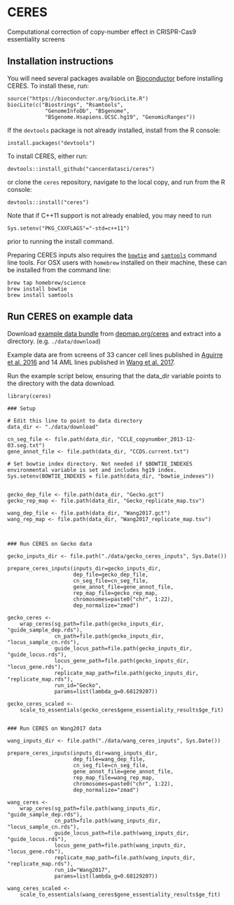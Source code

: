 # CERES
Computational correction of copy-number effect in CRISPR-Cas9 essentiality screens

## Installation instructions

You will need several packages available on [Bioconductor](https://bioconductor.org) before installing CERES. To install these, run:

```
source("https://bioconductor.org/biocLite.R")
biocLite(c("Biostrings", "Rsamtools", 
            "GenomeInfoDb", "BSgenome", 
            "BSgenome.Hsapiens.UCSC.hg19", "GenomicRanges"))
```

If the `devtools` package is not already installed, install from the R console:

```
install.packages("devtools")
```

To install CERES, either run:

```
devtools::install_github("cancerdatasci/ceres")
```

or clone the `ceres` repository, navigate to the local copy, and run from the R console: 

```
devtools::install("ceres")
```

Note that if C++11 support is not already enabled, you may need to run

```
Sys.setenv("PKG_CXXFLAGS"="-std=c++11")
```

prior to running the install command.

Preparing CERES inputs also requires the [`bowtie`](http://bowtie-bio.sourceforge.net/index.shtml) and [`samtools`](http://samtools.sourceforge.net) command line tools. For OSX users with `homebrew` installed on their machine, these can be installed from the command line:

```
brew tap homebrew/science
brew install bowtie
brew install samtools
```

## Run CERES on example data

Download [example data bundle](https://depmap.org/ceres/data/example_data.zip) from [depmap.org/ceres](https://depmap.org/ceres) and extract into a directory. (e.g. `./data/download`)

Example data are from screens of 33 cancer cell lines published in [Aguirre et al. 2016](https://www.ncbi.nlm.nih.gov/pubmed/27260156) and 14 AML lines published in [Wang et al. 2017](https://www.ncbi.nlm.nih.gov/pubmed/28162770).

Run the example script below, ensuring that the data_dir variable points to the directory with the data download.


```
library(ceres)

### Setup

# Edit this line to point to data directory
data_dir <- "./data/download"

cn_seg_file <- file.path(data_dir, "CCLE_copynumber_2013-12-03.seg.txt")
gene_annot_file <- file.path(data_dir, "CCDS.current.txt")

# Set bowtie index directory. Not needed if $BOWTIE_INDEXES environmental variable is set and includes hg19 index.
Sys.setenv(BOWTIE_INDEXES = file.path(data_dir, "bowtie_indexes"))


gecko_dep_file <- file.path(data_dir, "Gecko.gct")
gecko_rep_map <- file.path(data_dir, "Gecko_replicate_map.tsv")

wang_dep_file <- file.path(data_dir, "Wang2017.gct")
wang_rep_map <- file.path(data_dir, "Wang2017_replicate_map.tsv")



### Run CERES on Gecko data

gecko_inputs_dir <- file.path("./data/gecko_ceres_inputs", Sys.Date())

prepare_ceres_inputs(inputs_dir=gecko_inputs_dir,
                     dep_file=gecko_dep_file,
                     cn_seg_file=cn_seg_file,
                     gene_annot_file=gene_annot_file,
                     rep_map_file=gecko_rep_map,
                     chromosomes=paste0("chr", 1:22),
                     dep_normalize="zmad")

gecko_ceres <-
    wrap_ceres(sg_path=file.path(gecko_inputs_dir, "guide_sample_dep.rds"),
               cn_path=file.path(gecko_inputs_dir, "locus_sample_cn.rds"),
               guide_locus_path=file.path(gecko_inputs_dir, "guide_locus.rds"),
               locus_gene_path=file.path(gecko_inputs_dir, "locus_gene.rds"),
               replicate_map_path=file.path(gecko_inputs_dir, "replicate_map.rds"),
               run_id="Gecko",
               params=list(lambda_g=0.68129207))

gecko_ceres_scaled <-
    scale_to_essentials(gecko_ceres$gene_essentiality_results$ge_fit)


### Run CERES on Wang2017 data

wang_inputs_dir <- file.path("./data/wang_ceres_inputs", Sys.Date())

prepare_ceres_inputs(inputs_dir=wang_inputs_dir,
                     dep_file=wang_dep_file,
                     cn_seg_file=cn_seg_file,
                     gene_annot_file=gene_annot_file,
                     rep_map_file=wang_rep_map,
                     chromosomes=paste0("chr", 1:22),
                     dep_normalize="zmad")

wang_ceres <-
    wrap_ceres(sg_path=file.path(wang_inputs_dir, "guide_sample_dep.rds"),
               cn_path=file.path(wang_inputs_dir, "locus_sample_cn.rds"),
               guide_locus_path=file.path(wang_inputs_dir, "guide_locus.rds"),
               locus_gene_path=file.path(wang_inputs_dir, "locus_gene.rds"),
               replicate_map_path=file.path(wang_inputs_dir, "replicate_map.rds"),
               run_id="Wang2017",
               params=list(lambda_g=0.68129207))

wang_ceres_scaled <-
    scale_to_essentials(wang_ceres$gene_essentiality_results$ge_fit)
```

